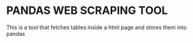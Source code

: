 # PANDAS WEB SCRAPING TOOL

This is a tool that fetches tables inside a html page and stores them into pandas